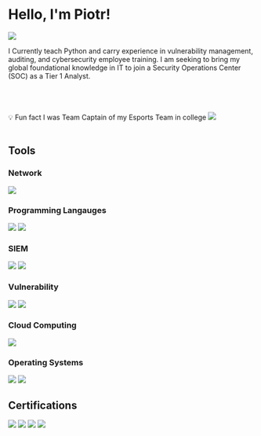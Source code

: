 # Hello, I'm Piotr!
<a href="https://www.linkedin.com/in/piotrkuszaj/"><img src="https://img.shields.io/badge/-LinkedIn-0072b1?&style=for-the-badge&logo=linkedin&logoColor=white" /></a>

I Currently teach Python and carry experience in vulnerability management, auditing, and cybersecurity employee training. I am seeking to bring my global foundational knowledge in IT to join a Security Operations Center (SOC) as a Tier 1 Analyst.<br><br><br><br>

💡 Fun fact I was Team Captain of my Esports Team in college  <img src="https://img.shields.io/badge/Valorant-FF4654?style=flat-square&logo=valorant&logoColor=white" /><br><br>



## Tools

### Network
<div>
    <img src="https://img.shields.io/badge/-Wireshark-1679A7?&style=for-the-badge&logo=Wireshark&logoColor=white" />
</div>

### Programming Langauges
<div>
    <img src="https://img.shields.io/badge/python-3670A0?style=for-the-badge&logo=python&logoColor=ffdd54" />
    <img src="https://img.shields.io/badge/Java-ED8B00?style=for-the-badge&logo=openjdk&logoColor=white" />
</div>

### SIEM
<div>
    <img src="https://img.shields.io/badge/-Microsoft_Sentinel-0078D4?&style=for-the-badge&logo=Microsoft&logoColor=white" />
    <img src="https://img.shields.io/badge/-Splunk-000000?&style=for-the-badge&logo=Splunk&logoColor=white" />
</div>

### Vulnerability
<div>
    <img src="https://img.shields.io/badge/-Nessus-339933?&style=for-the-badge&logo=Tenable&logoColor=white" />
    <img src="https://img.shields.io/badge/-Qualys-6D6E71?&style=for-the-badge&logo=Qualys&logoColor=white" />
</div>

### Cloud Computing
<div>
    <img src="https://img.shields.io/badge/-Azure-0089D6?&style=for-the-badge&logo=Microsoft%20Azure&logoColor=white" />
</div>

### Operating Systems
<div>
    <img src="https://img.shields.io/badge/Linux-FCC624?style=for-the-badge&logo=linux&logoColor=black" />
    <img src="https://shields.io/badge/Windows--9cf?logo=Windows&style=social" />
</div>

## Certifications
<div>
<img src="https://img.shields.io/badge/National_Incident_Management_System_(NIMS)%3A%20ICS--100-FEMA-orange?style=for-the-badge" />
<img src="https://img.shields.io/badge/Security_Operations_and_Defense_Analyst-Splunk-008272?style=for-the-badge&logo=splunk&logoColor=white" />
<img src="https://img.shields.io/badge/Understanding_Threats_%26_Attacks-Splunk-4A90E2?style=for-the-badge&logo=splunk&logoColor=white" />
<img src="https://img.shields.io/badge/Vulnerability_Management_Detection_and_Response-Qualys-6D6E71?style=for-the-badge&logo=Qualys&logoColor=white" />
</div>
